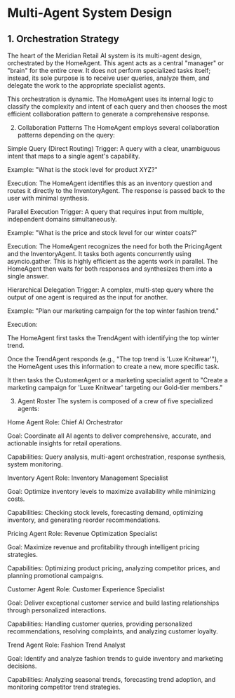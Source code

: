 # Multi-Agent System Design

## 1. Orchestration Strategy
The heart of the Meridian Retail AI system is its multi-agent design, orchestrated by the HomeAgent. This agent acts as a central "manager" or "brain" for the entire crew. It does not perform specialized tasks itself; instead, its sole purpose is to receive user queries, analyze them, and delegate the work to the appropriate specialist agents.

This orchestration is dynamic. The HomeAgent uses its internal logic to classify the complexity and intent of each query and then chooses the most efficient collaboration pattern to generate a comprehensive response.

2. Collaboration Patterns
The HomeAgent employs several collaboration patterns depending on the query:

Simple Query (Direct Routing)
Trigger: A query with a clear, unambiguous intent that maps to a single agent's capability.

Example: "What is the stock level for product XYZ?"

Execution: The HomeAgent identifies this as an inventory question and routes it directly to the InventoryAgent. The response is passed back to the user with minimal synthesis.

Parallel Execution
Trigger: A query that requires input from multiple, independent domains simultaneously.

Example: "What is the price and stock level for our winter coats?"

Execution: The HomeAgent recognizes the need for both the PricingAgent and the InventoryAgent. It tasks both agents concurrently using asyncio.gather. This is highly efficient as the agents work in parallel. The HomeAgent then waits for both responses and synthesizes them into a single answer.

Hierarchical Delegation
Trigger: A complex, multi-step query where the output of one agent is required as the input for another.

Example: "Plan our marketing campaign for the top winter fashion trend."

Execution:

The HomeAgent first tasks the TrendAgent with identifying the top winter trend.

Once the TrendAgent responds (e.g., "The top trend is 'Luxe Knitwear'"), the HomeAgent uses this information to create a new, more specific task.

It then tasks the CustomerAgent or a marketing specialist agent to "Create a marketing campaign for 'Luxe Knitwear' targeting our Gold-tier members."

3. Agent Roster
The system is composed of a crew of five specialized agents:

Home Agent
Role: Chief AI Orchestrator

Goal: Coordinate all AI agents to deliver comprehensive, accurate, and actionable insights for retail operations.

Capabilities: Query analysis, multi-agent orchestration, response synthesis, system monitoring.

Inventory Agent
Role: Inventory Management Specialist

Goal: Optimize inventory levels to maximize availability while minimizing costs.

Capabilities: Checking stock levels, forecasting demand, optimizing inventory, and generating reorder recommendations.

Pricing Agent
Role: Revenue Optimization Specialist

Goal: Maximize revenue and profitability through intelligent pricing strategies.

Capabilities: Optimizing product pricing, analyzing competitor prices, and planning promotional campaigns.

Customer Agent
Role: Customer Experience Specialist

Goal: Deliver exceptional customer service and build lasting relationships through personalized interactions.

Capabilities: Handling customer queries, providing personalized recommendations, resolving complaints, and analyzing customer loyalty.

Trend Agent
Role: Fashion Trend Analyst

Goal: Identify and analyze fashion trends to guide inventory and marketing decisions.

Capabilities: Analyzing seasonal trends, forecasting trend adoption, and monitoring competitor trend strategies.